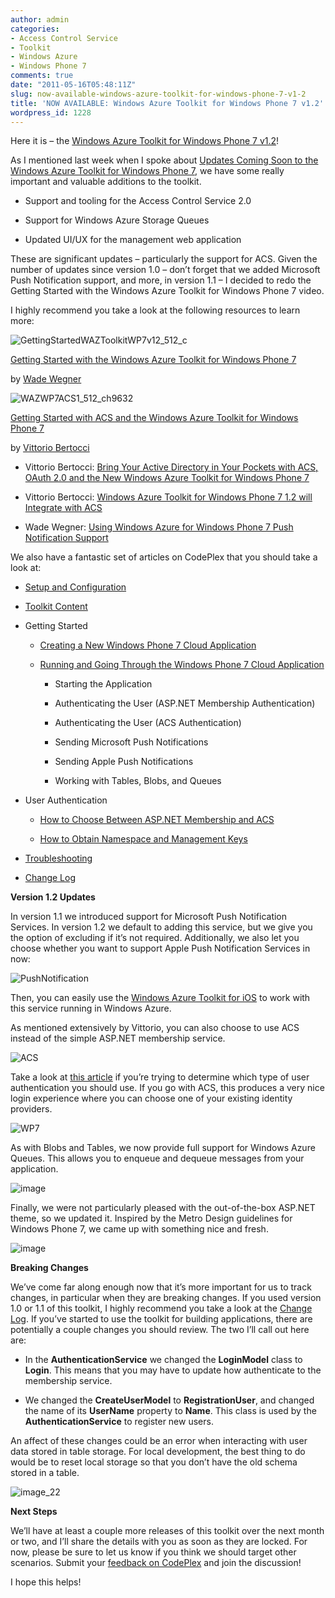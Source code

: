 ```yaml
---
author: admin
categories:
- Access Control Service
- Toolkit
- Windows Azure
- Windows Phone 7
comments: true
date: "2011-05-16T05:48:11Z"
slug: now-available-windows-azure-toolkit-for-windows-phone-7-v1-2
title: 'NOW AVAILABLE: Windows Azure Toolkit for Windows Phone 7 v1.2'
wordpress_id: 1228
---
```


Here it is – the [Windows Azure Toolkit for Windows Phone 7 v1.2](http://watoolkitwp7.codeplex.com/)!

 

As I mentioned last week when I spoke about [Updates Coming Soon to the Windows Azure Toolkit for Windows Phone 7](http://www.wadewegner.com/2011/05/updates-coming-soon-to-the-windows-azure-toolkit-for-windows-phone-7/), we have some really important and valuable additions to the toolkit.

 

  
  * Support and tooling for the Access Control Service 2.0 
   
  * Support for Windows Azure Storage Queues 
   
  * Updated UI/UX for the management web application 
 

These are significant updates – particularly the support for ACS. Given the number of updates since version 1.0 – don’t forget that we added Microsoft Push Notification support, and more, in version 1.1 – I decided to redo the Getting Started with the Windows Azure Toolkit for Windows Phone 7 video.

 

 

I highly recommend you take a look at the following resources to learn more:

 

  

      

        
![GettingStartedWAZToolkitWP7v12_512_c](https://wadewegner.blob.core.windows.net/wordpress/2011/05/GettingStartedWAZToolkitWP7v12_512_c.jpg)

[Getting Started with the Windows Azure Toolkit for Windows Phone 7](http://channel9.msdn.com/posts/Getting-Started-with-the-Windows-Azure-Toolkit-for-Windows-Phone-7-v12)

           

by [Wade Wegner](http://www.wadewegner.com/)

        
              

        
![WAZWP7ACS1_512_ch9632](https://wadewegner.blob.core.windows.net/wordpress/2011/05/WAZWP7ACS1_512_ch9632.jpg)

[Getting Started with ACS and the Windows Azure Toolkit for Windows Phone 7](http://channel9.msdn.com/Shows/Identity/Getting-Started-with-ACS-and-the-Windows-Azure-Toolkit-for-Windows-Phone-7)

           

by [Vittorio Bertocci](http://blogs.msdn.com/b/vbertocci/)

        
           

 

  
  * Vittorio Bertocci: [Bring Your Active Directory in Your Pockets with ACS, OAuth 2.0 and the New Windows Azure Toolkit for Windows Phone 7](http://blogs.msdn.com/b/vbertocci/archive/2011/05/15/bring-your-active-directory-in-your-pockets-with-acs-oauth-2-0-and-the-new-windows-azure-toolkit-for-windows-phone-7.aspx)
   
  * Vittorio Bertocci: [Windows Azure Toolkit for Windows Phone 7 1.2 will Integrate with ACS](http://blogs.msdn.com/b/vbertocci/archive/2011/05/09/windows-azure-toolkit-for-windows-phone-7-1-2-will-integrate-with-acs.aspx)
   
  * Wade Wegner: [Using Windows Azure for Windows Phone 7 Push Notification Support](http://www.wadewegner.com/2011/05/using-windows-azure-for-windows-phone-7-push-notification-support/)
 

We also have a fantastic set of articles on CodePlex that you should take a look at:

 

  
  * [Setup and Configuration](http://watoolkitwp7.codeplex.com/wikipage?title=Setup%20and%20Configuration&referringTitle=Documentation)
   
  * [Toolkit Content](http://watoolkitwp7.codeplex.com/wikipage?title=Toolkit%20Content&referringTitle=Documentation)
   
  * Getting Started             
    * [Creating a New Windows Phone 7 Cloud Application](http://watoolkitwp7.codeplex.com/wikipage?title=Creating%20a%20New%20Windows%20Phone%207%20Cloud%20Application)
       
    * [Running and Going Through the Windows Phone 7 Cloud Application](http://watoolkitwp7.codeplex.com/wikipage?title=Running%20and%20Going%20Through%20the%20Windows%20Phone%207%20Cloud%20Application)                      
      * Starting the Application 
           
      * Authenticating the User (ASP.NET Membership Authentication) 
           
      * Authenticating the User (ACS Authentication) 
           
      * Sending Microsoft Push Notifications 
           
      * Sending Apple Push Notifications 
           
      * Working with Tables, Blobs, and Queues 
               
       
   
  * User Authentication             
    * [How to Choose Between ASP.NET Membership and ACS](http://watoolkitwp7.codeplex.com/wikipage?title=Choosing%20the%20Access%20Control%20Strategy)
       
    * [How to Obtain Namespace and Management Keys](http://watoolkitwp7.codeplex.com/wikipage?title=Obtain%20Namespace%20and%20Management%20Key)
       
   
  * [Troubleshooting](http://watoolkitwp7.codeplex.com/wikipage?title=Troubleshooting&referringTitle=Documentation)
   
  * [Change Log](http://watoolkitwp7.codeplex.com/wikipage?title=Change%20Log)
 

**Version 1.2 Updates**

 

In version 1.1 we introduced support for Microsoft Push Notification Services. In version 1.2 we default to adding this service, but we give you the option of excluding if it’s not required. Additionally, we also let you choose whether you want to support Apple Push Notification Services in now:

 

![PushNotification](https://wadewegner.blob.core.windows.net/wordpress/2011/05/PushNotification.png)

 

Then, you can easily use the [Windows Azure Toolkit for iOS](http://www.wadewegner.com/2011/05/windows-azure-toolkit-for-ios/) to work with this service running in Windows Azure.

 

As mentioned extensively by Vittorio, you can also choose to use ACS instead of the simple ASP.NET membership service.

 

![ACS](https://wadewegner.blob.core.windows.net/wordpress/2011/05/ACS.png)

 

Take a look at [this article](http://watoolkitwp7.codeplex.com/wikipage?title=Choosing%20the%20Access%20Control%20Strategy) if you’re trying to determine which type of user authentication you should use. If you go with ACS, this produces a very nice login experience where you can choose one of your existing identity providers.

 

![WP7](https://wadewegner.blob.core.windows.net/wordpress/2011/05/WP7.png)

 

As with Blobs and Tables, we now provide full support for Windows Azure Queues. This allows you to enqueue and dequeue messages from your application.

 

![image](https://wadewegner.blob.core.windows.net/wordpress/2011/05/image13.png)

 

Finally, we were not particularly pleased with the out-of-the-box ASP.NET theme, so we updated it. Inspired by the Metro Design guidelines for Windows Phone 7, we came up with something nice and fresh.

 

![image](https://wadewegner.blob.core.windows.net/wordpress/2011/05/image14.png)

 

**Breaking Changes**

 

We’ve come far along enough now that it’s more important for us to track changes, in particular when they are breaking changes. If you used version 1.0 or 1.1 of this toolkit, I highly recommend you take a look at the [Change Log](http://watoolkitwp7.codeplex.com/wikipage?title=Change%20Log). If you’ve started to use the toolkit for building applications, there are potentially a couple changes you should review. The two I’ll call out here are:

 

  
  * In the **AuthenticationService** we changed the **LoginModel** class to **Login**. This means that you may have to update how authenticate to the membership service. 
   
  * We changed the **CreateUserModel** to **RegistrationUser**, and changed the name of its **UserName** property to **Name**. This class is used by the **AuthenticationService** to register new users. 
 

An affect of these changes could be an error when interacting with user data stored in table storage. For local development, the best thing to do would be to reset local storage so that you don’t have the old schema stored in a table.

 

![image_22](https://wadewegner.blob.core.windows.net/wordpress/2011/05/image_22.png)

 

**Next Steps**

 

We’ll have at least a couple more releases of this toolkit over the next month or two, and I’ll share the details with you as soon as they are locked. For now, please be sure to let us know if you think we should target other scenarios. Submit your [feedback on CodePlex](http://watoolkitwp7.codeplex.com/discussions) and join the discussion!

 

I hope this helps!
